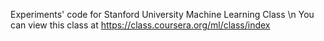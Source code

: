 Experiments' code for Stanford University Machine Learning Class \n
You can view this class at https://class.coursera.org/ml/class/index
